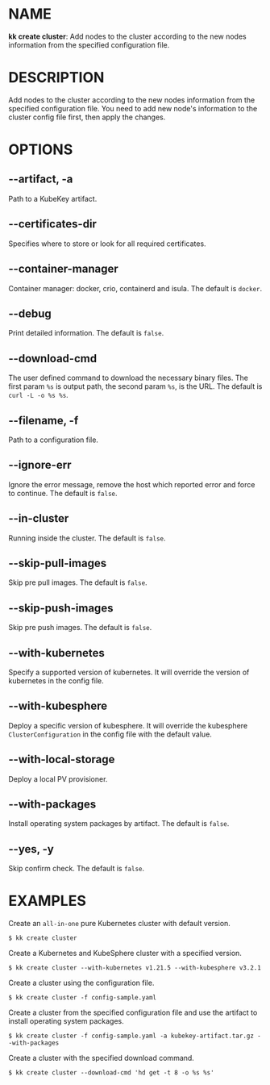 # NAME
**kk create cluster**: Add nodes to the cluster according to the new nodes information from the specified configuration file.

# DESCRIPTION
Add nodes to the cluster according to the new nodes information from the specified configuration file. You need to add new node's information to the cluster config file first, then apply the changes.

# OPTIONS

## **--artifact, -a**
Path to a KubeKey artifact.

## **--certificates-dir**
Specifies where to store or look for all required certificates.

## **--container-manager**
Container manager: docker, crio, containerd and isula. The default is `docker`.

## **--debug**
Print detailed information. The default is `false`.

## **--download-cmd**
The user defined command to download the necessary binary files. The first param `%s` is output path, the second param `%s`, is the URL. The default is `curl -L -o %s %s`.

## **--filename, -f**
Path to a configuration file.

## **--ignore-err**
Ignore the error message, remove the host which reported error and force to continue. The default is `false`.

## **--in-cluster**
Running inside the cluster. The default is `false`.

## **--skip-pull-images**
Skip pre pull images. The default is `false`.

## **--skip-push-images**
Skip pre push images. The default is `false`.

## **--with-kubernetes**
Specify a supported version of kubernetes. It will override the version of kubernetes in the config file.

## **--with-kubesphere**
Deploy a specific version of kubesphere. It will override the kubesphere `ClusterConfiguration` in the config file with the default value.

## **--with-local-storage**
Deploy a local PV provisioner.

## **--with-packages**
Install operating system packages by artifact. The default is `false`.

## **--yes, -y**
Skip confirm check. The default is `false`.

# EXAMPLES
Create an `all-in-one` pure Kubernetes cluster with default version.
```
$ kk create cluster
```
Create a Kubernetes and KubeSphere cluster with a specified version.
```
$ kk create cluster --with-kubernetes v1.21.5 --with-kubesphere v3.2.1
```
Create a cluster using the configuration file.
```
$ kk create cluster -f config-sample.yaml
```
Create a cluster from the specified configuration file and use the artifact to install operating system packages.
```
$ kk create cluster -f config-sample.yaml -a kubekey-artifact.tar.gz --with-packages
```
Create a cluster with the specified download command.
```
$ kk create cluster --download-cmd 'hd get -t 8 -o %s %s'
```
